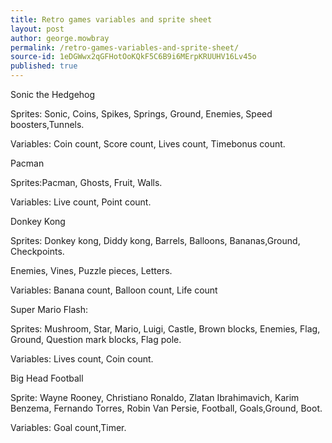 ```yaml
---
title: Retro games variables and sprite sheet
layout: post
author: george.mowbray
permalink: /retro-games-variables-and-sprite-sheet/
source-id: 1eDGWwx2qGFHotOoKQkF5C6B9i6MErpKRUUHV16Lv45o
published: true
---
```

Sonic the Hedgehog

Sprites: Sonic, Coins, Spikes, Springs, Ground, Enemies, Speed boosters,Tunnels.

Variables: Coin count, Score count, Lives count, Timebonus  count.

Pacman

Sprites:Pacman, Ghosts, Fruit, Walls.

Variables: Live count, Point count.

Donkey Kong

Sprites: Donkey kong, Diddy kong, Barrels, Balloons, Bananas,Ground, Checkpoints.

Enemies, Vines, Puzzle pieces, Letters. 

Variables: Banana count, Balloon count, Life count

Super Mario Flash:

Sprites: Mushroom, Star, Mario, Luigi, Castle, Brown blocks, Enemies, Flag, Ground, Question mark blocks, Flag pole.

Variables: Lives count, Coin count.

Big Head Football

Sprite: Wayne Rooney, Christiano Ronaldo, Zlatan Ibrahimavich, Karim Benzema, Fernando Torres, Robin Van Persie, Football, Goals,Ground, Boot.

Variables: Goal count,Timer.

